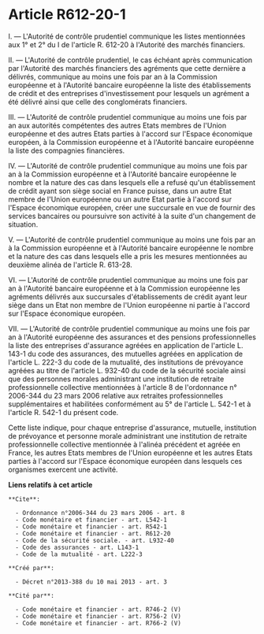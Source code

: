 # Article R612-20-1

I. ― L'Autorité de contrôle prudentiel communique les listes mentionnées aux 1° et 2° du I de l'article R. 612-20 à
l'Autorité des marchés financiers. 

II. ― L'Autorité de contrôle prudentiel, le cas échéant après communication par l'Autorité des marchés financiers des
agréments que cette dernière a délivrés, communique au moins une fois par an à la Commission européenne et à l'Autorité
bancaire européenne la liste des établissements de crédit et des entreprises d'investissement pour lesquels un agrément a été
délivré ainsi que celle des conglomérats financiers. 

III. ― L'Autorité de contrôle prudentiel communique au moins une fois par an aux autorités compétentes des autres Etats
membres de l'Union européenne et des autres Etats parties à l'accord sur l'Espace économique européen, à la Commission
européenne et à l'Autorité bancaire européenne la liste des compagnies financières. 

IV. ― L'Autorité de contrôle prudentiel communique au moins une fois par an à la Commission européenne et à l'Autorité
bancaire européenne le nombre et la nature des cas dans lesquels elle a refusé qu'un établissement de crédit ayant son siège
social en France puisse, dans un autre Etat membre de l'Union européenne ou un autre Etat partie à l'accord sur l'Espace
économique européen, créer une succursale en vue de fournir des services bancaires ou poursuivre son activité à la suite d'un
changement de situation. 

V. ― L'Autorité de contrôle prudentiel communique au moins une fois par an à la Commission européenne et à l'Autorité
bancaire européenne le nombre et la nature des cas dans lesquels elle a pris les mesures mentionnées au deuxième alinéa de
l'article R. 613-28. 

VI. ― L'Autorité de contrôle prudentiel communique au moins une fois par an à l'Autorité bancaire européenne et à la
Commission européenne les agréments délivrés aux succursales d'établissements de crédit ayant leur siège dans un Etat non
membre de l'Union européenne ni partie à l'accord sur l'Espace économique européen. 

VII. ― L'Autorité de contrôle prudentiel communique au moins une fois par an à l'Autorité européenne des assurances et des
pensions professionnelles la liste des entreprises d'assurance agréées en application de l'article L. 143-1 du code des
assurances, des mutuelles agréées en application de l'article L. 222-3 du code de la mutualité, des institutions de
prévoyance agréées au titre de l'article L. 932-40 du code de la sécurité sociale ainsi que des personnes morales
administrant une institution de retraite professionnelle collective mentionnées à l'article 8 de l'ordonnance n° 2006-344 du
23 mars 2006 relative aux retraites professionnelles supplémentaires et habilitées conformément au 5° de l'article L. 542-1
et à l'article R. 542-1 du présent code. 

Cette liste indique, pour chaque entreprise d'assurance, mutuelle, institution de prévoyance et personne morale administrant
une institution de retraite professionnelle collective mentionnée à l'alinéa précédent et agréée en France, les autres Etats
membres de l'Union européenne et les autres Etats parties à l'accord sur l'Espace économique européen dans lesquels ces
organismes exercent une activité.

**Liens relatifs à cet article**

	**Cite**:

	  - Ordonnance n°2006-344 du 23 mars 2006 - art. 8
	  - Code monétaire et financier - art. L542-1
	  - Code monétaire et financier - art. R542-1
	  - Code monétaire et financier - art. R612-20
	  - Code de la sécurité sociale. - art. L932-40
	  - Code des assurances - art. L143-1
	  - Code de la mutualité - art. L222-3

	**Créé par**:

	  - Décret n°2013-388 du 10 mai 2013 - art. 3

	**Cité par**:

	  - Code monétaire et financier - art. R746-2 (V)
	  - Code monétaire et financier - art. R756-2 (V)
	  - Code monétaire et financier - art. R766-2 (V)
